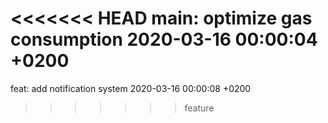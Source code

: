 <<<<<<< HEAD
main: optimize gas consumption 2020-03-16 00:00:04 +0200
=======
feat: add notification system 2020-03-16 00:00:08 +0200
>>>>>>> feature
